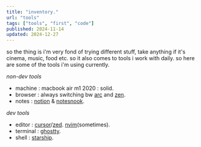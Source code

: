```yaml
---
title: "inventory."
url: "tools"
tags: ["tools", "first", "code"]
published: 2024-11-14
updated: 2024-12-27
---
```


<div class=" flex flex-col font-normal">
<p class="pb-3"> so the thing is i'm very fond of trying different stuff, take anything if it's cinema, music, food etc. so it also comes to tools i work with daily. so here are some of the tools i'm using currently.</p>

<span class=""> _non-dev tools_ </span>

<ul class="pb-3">

<li><span class="font-semibold">machine</span> : macbook air m1 2020 : solid.</li>

<li> <span class="font-semibold">browser</span> : always switching bw <a target="_blank" href="https://arc.net/" class=" font-mono text-white ">arc</a> and <a href="https://zen-browser.app/" target="_blank" class="text-white font-mono  ">zen</a>.</li>

<li><span class="font-semibold">notes</span> : <a target="_blank" href="https://www.notion.so/" class=" text-white font-mono">notion</a> & <a href="https://notesnook.com" class= "font-mono text-white" target="_blank">notesnook</a>.</li>
</ul>

_dev tools_

<ul class="">

<li> <span class="font-semibold">editor</span> : <a href="https://cursor.com" target="_blank" class="text-white font-mono ">cursor</a>/<a href="https://zed.dev" target="_blank" class="text-[#2677FF]  font-mono ">zed</a>. <a href="https://neovim.io/" target="_blank" class="text-[#509947] font-mono ">nvim</a>(sometimes).</li>

<li class=""><span class="font-semibold">terminal</span> :  <a href="https://ghostty.org/" target="_blank" class="text-[#3551F3] font-mono ">ghostty</a>.</li>

<li><span class="font-semibold">shell</span> :  <a href="https://starship.rs" target="_blank" class="text-[#A90ABE] font-mono ">starship</a>.</li>
</ul>

</div>

